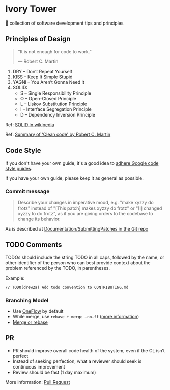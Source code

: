 # Ivory Tower

🗼 collection of software development tips and principles

## Principles of Design

> “It is not enough for code to work.”
>
> ― Robert C. Martin

1. DRY – Don’t Repeat Yourself
1. KISS – Keep It Simple Stupid
1. YAGNI – You Aren’t Gonna Need It
1. SOLID:  
    * S – Single Responsibility Principle
    * O – Open-Closed Principle
    * L – Liskov Substitution Principle
    * I – Interface Segregation Principle
    * D – Dependency Inversion Principle

Ref: [SOLID in wikipedia](https://en.wikipedia.org/wiki/SOLID)

Ref: [Summary of 'Clean code' by Robert C. Martin](https://gist.github.com/wojteklu/73c6914cc446146b8b533c0988cf8d29)

## Code Style

If you don't have your own guide, it's a good idea to 
[adhere Google code style guides](https://google.github.io/styleguide/).

If you have your own guide, please keep it as general as possible.

### Commit message
> Describe your changes in imperative mood, e.g. "make xyzzy do frotz" instead of "[This patch] makes xyzzy do frotz" or "[I] changed xyzzy to do frotz", as if you are giving orders to the codebase to change its behavior.

As is described at [Documentation/SubmittingPatches in the Git repo](https://git.kernel.org/pub/scm/git/git.git/tree/Documentation/SubmittingPatches?id=HEAD#n133)

## TODO Comments

TODOs should include the string TODO in all caps, followed by the name, or other 
identifier of the person who can best provide context about the problem 
referenced by the TODO, in parentheses.

Example:

```
// TODO(drew2a) Add todo convention to CONTRIBUTING.md
```

### Branching Model

* Use [OneFlow](https://www.endoflineblog.com/oneflow-a-git-branching-model-and-workflow) by default
* While merge, use `rebase + merge –no–ff` ([more information](https://www.endoflineblog.com/oneflow-a-git-branching-model-and-workflow#option-3-rebase-merge-no-ff))
* [Merge or rebase](https://www.atlassian.com/git/articles/git-team-workflows-merge-or-rebase)


## PR

* PR should improve overall code health of the system, even if the CL isn’t perfect
* Instead of seeking perfection, what a reviewer should seek is continuous improvement
* Review should be fast (1 day maximum)

More information: [Pull Request](PullRequest.md)